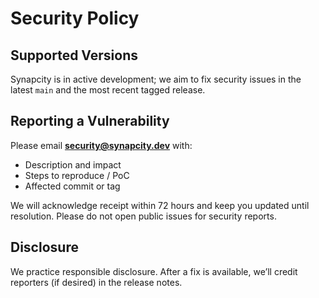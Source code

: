 # Security Policy

## Supported Versions

Synapcity is in active development; we aim to fix security issues in the latest `main` and the most recent tagged release.

## Reporting a Vulnerability

Please email **<security@synapcity.dev>** with:

- Description and impact
- Steps to reproduce / PoC
- Affected commit or tag

We will acknowledge receipt within 72 hours and keep you updated until resolution. Please do not open public issues for security reports.

## Disclosure

We practice responsible disclosure. After a fix is available, we’ll credit reporters (if desired) in the release notes.

